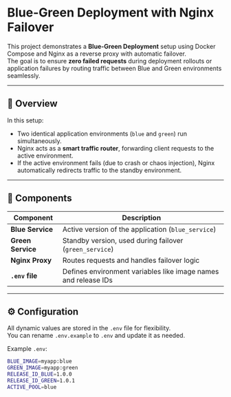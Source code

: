 # Blue-Green Deployment with Nginx Failover

This project demonstrates a **Blue-Green Deployment** setup using Docker Compose and Nginx as a reverse proxy with automatic failover.  
The goal is to ensure **zero failed requests** during deployment rollouts or application failures by routing traffic between Blue and Green environments seamlessly.

---

## 🧠 Overview

In this setup:
- Two identical application environments (`blue` and `green`) run simultaneously.
- Nginx acts as a **smart traffic router**, forwarding client requests to the active environment.
- If the active environment fails (due to crash or chaos injection), Nginx automatically redirects traffic to the standby environment.

---

## 🧩 Components

| Component | Description |
|------------|-------------|
| **Blue Service** | Active version of the application (`blue_service`) |
| **Green Service** | Standby version, used during failover (`green_service`) |
| **Nginx Proxy** | Routes requests and handles failover logic |
| **`.env` file** | Defines environment variables like image names and release IDs |

---

## ⚙️ Configuration

All dynamic values are stored in the `.env` file for flexibility.  
You can rename `.env.example` to `.env` and update it as needed.

Example `.env`:

```bash
BLUE_IMAGE=myapp:blue
GREEN_IMAGE=myapp:green
RELEASE_ID_BLUE=1.0.0
RELEASE_ID_GREEN=1.0.1
ACTIVE_POOL=blue
```